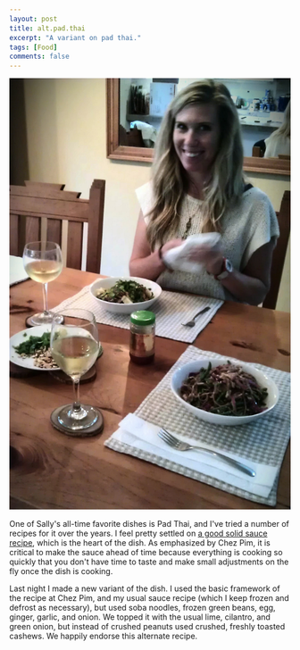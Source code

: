 ```yaml
---
layout: post
title: alt.pad.thai
excerpt: "A variant on pad thai."
tags: [Food]
comments: false
---
```

![pad thai](/images/pad-thai-sally-imag0738-1-crop.jpg)

One of Sally's all-time favorite dishes is Pad Thai, and I've tried a number of recipes for it over the years. I feel pretty settled on [a good solid sauce recipe](http://chezpim.com/cook/pad_thai_for_beginners), which is the heart of the dish. As emphasized by Chez Pim, it is critical to make the sauce ahead of time because everything is cooking so quickly that you don't have time to taste and make small adjustments on the fly once the dish is cooking.

Last night I made a new variant of the dish. I used the basic framework of the recipe at Chez Pim, and my usual sauce recipe (which I keep frozen and defrost as necessary), but used soba noodles, frozen green beans, egg, ginger, garlic, and onion. We topped it with the usual lime, cilantro, and green onion, but instead of crushed peanuts used crushed, freshly toasted cashews. We happily endorse this alternate recipe.
